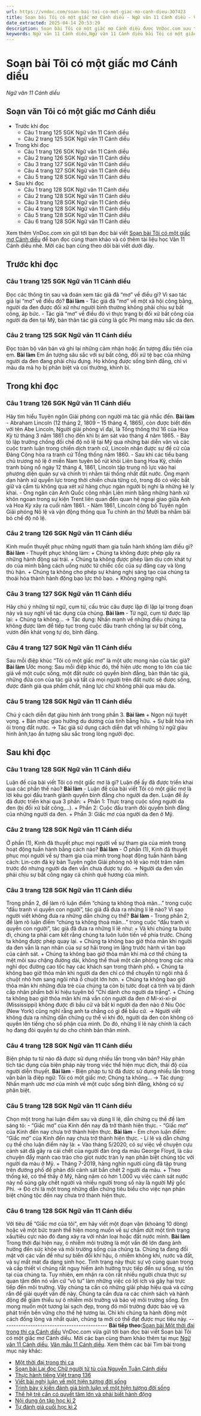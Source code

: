 ```yaml
---
url: https://vndoc.com/soan-bai-toi-co-mot-giac-mo-canh-dieu-307423
title: Soạn bài Tôi có một giấc mơ Cánh diều - Ngữ văn 11 Cánh diều - VnDoc.com
date_extracted: 2025-04-14 20:53:29
description: Soạn bài Tôi có một giấc mơ Cánh diều được VnDoc.com sưu tầm và xin gửi tới bạn đọc cùng tham khảo. Mời các bạn cùng theo dõi để có thêm tài liệu soạn văn 11 Cánh diều nhé.
keywords: Ngữ văn 11 Cánh diều,Ngữ văn 11 Cánh diều bài Tôi có một giấc mơ,Soạn văn 11 Cánh diều,văn 11 Cánh diều,soạn văn 11,soạn bài 11 cánh diều,ngữ văn 11 cd,Soạn bài Tôi có một giấc mơ Cánh diều,Soạn bài Tôi có một giấc mơ,Soạn văn Tôi có một giấc mơ,Tôi có một giấc mơ
---
```


# Soạn bài Tôi có một giấc mơ Cánh diều
 _Ngữ văn 11 Cánh diều_
## Soạn văn Tôi có một giấc mơ Cánh diều
  * Trước khi đọc
    * Câu 1 trang 125 SGK Ngữ văn 11 Cánh diều
    * Câu 2 trang 125 SGK Ngữ văn 11 Cánh diều
  * Trong khi đọc
    * Câu 1 trang 126 SGK Ngữ văn 11 Cánh diều
    * Câu 2 trang 126 SGK Ngữ văn 11 Cánh diều
    * Câu 3 trang 127 SGK Ngữ văn 11 Cánh diều
    * Câu 4 trang 127 SGK Ngữ văn 11 Cánh diều
    * Câu 5 trang 128 SGK Ngữ văn 11 Cánh diều
  * Sau khi đọc
    * Câu 1 trang 128 SGK Ngữ văn 11 Cánh diều
    * Câu 2 trang 128 SGK Ngữ văn 11 Cánh diều
    * Câu 3 trang 128 SGK Ngữ văn 11 Cánh diều
    * Câu 4 trang 128 SGK Ngữ văn 11 Cánh diều
    * Câu 5 trang 128 SGK Ngữ văn 11 Cánh diều
    * Câu 6 trang 128 SGK Ngữ văn 11 Cánh diều

Xem thêm
VnDoc.com xin gửi tới bạn đọc bài viết [Soạn bài Tôi có một giấc mơ Cánh diều](<https://vndoc.com/soan-bai-toi-co-mot-giac-mo-canh-dieu-307423>) để bạn đọc cùng tham khảo và có thêm tài liệu học Văn 11 Cánh diều nhé. Mời các bạn cùng theo dõi bài viết dưới đây.
## Trước khi đọc
### Câu 1 trang 125 SGK Ngữ văn 11 Cánh diều
Đọc các thông tin sau và đoán xem tác giả đã “mơ” về điều gì? Vì sao tác giả lại “mơ” về điều đó?
**Bài làm**
\- Tác giả đã “mơ” về một xã hội công bằng, người da đen được đối xử như người bình thường không phải chịu sự bất công, áp bức.
\- Tác giả “mơ” về điều đó vì thực trạng bị đối xử bất công của người da đen tại Mỹ, bản thân tác giả cũng là gốc Phi mang màu sắc da đen.
### Câu 2 trang 125 SGK Ngữ văn 11 Cánh diều
Đọc toàn bộ văn bản và ghi lại những cảm nhận hoặc ấn tượng đầu tiên của em.
**Bài làm**
Em ấn tượng sâu sắc với sự bất công, đối xử tệ bạc của những người da đen đang phải chịu đựng. Họ không được sống bình đẳng, chỉ vì màu da mà họ bị phân biệt và coi thường, khinh bỉ.
## Trong khi đọc
### Câu 1 trang 126 SGK Ngữ văn 11 Cánh diều
Hãy tìm hiểu Tuyên ngôn Giải phóng con người mà tác giả nhắc đến.
**Bài làm**
\- Abraham Lincoln \(12 tháng 2, 1809 – 15 tháng 4, 1865\), còn được biết đến với tên Abe Lincoln, Người giải phóng vĩ đại, là Tổng thống thứ 16 của Hoa Kỳ từ tháng 3 năm 1861 cho đến khi bị ám sát vào tháng 4 năm 1865.
\- Bày tỏ lập trường chống đối chế độ nô lệ tại Mỹ qua những bài diễn văn và các cuộc tranh luận trong chiến dịch tranh cử, Lincoln nhận được sự đề cử của Đảng Cộng hòa ra tranh cử Tổng thống năm 1860.
\- Sau khi các tiểu bang chủ trương nô lệ ở miền Nam tuyên bố rút khỏi Liên bang Hoa Kỳ, chiến tranh bùng nổ ngày 12 tháng 4, 1861, Lincoln tập trung nỗ lực vào hai phương diện quân sự và chính trị nhằm tái thống nhất đất nước. Ông mạnh dạn hành xử quyền lực trong thời chiến chưa từng có, trong đó có việc bắt giữ và cầm tù không qua xét xử hàng chục ngàn người bị nghi là những kẻ ly khai.
\- Ông ngăn cản Anh Quốc công nhận Liên minh bằng những hành xử khôn ngoan trong sự kiện Trent liên quan đến quan hệ ngoại giao giữa Anh và Hoa Kỳ xảy ra cuối năm 1861.
\- Năm 1861, Lincoln công bố Tuyên ngôn Giải phóng Nô lệ và vận động thông qua Tu chính án thứ Mười ba nhằm bãi bỏ chế độ nô lệ.
### Câu 2 trang 126 SGK Ngữ văn 11 Cánh diều
Kinh muốn thuyết phục những người tham gia tuần hành không làm điều gì?
**Bài làm**
\- Thuyết phục không làm:
\+ Chúng ta không được phép gây ra những hành động sai trái.
\+ Chúng ta không được phép làm dịu cơn khát tự do của mình bằng cách uống nước từ chiếc cốc của sự đắng cay và lòng thù hận.
\+ Chúng ta không cho phép sự kháng nghị sáng tạo của chúng ta thoái hóa thành hành động bạo lực thô bạo.
\+ Không ngừng nghỉ.
### Câu 3 trang 127 SGK Ngữ văn 11 Cánh diều
Hãy chú ý những từ ngữ, cụm từ, cấu trúc câu được lặp đi lặp lại trong đoạn này và suy nghĩ về tác dụng của chúng.
**Bài làm**
\- Từ ngữ, cụm từ được lặp lại:
\+ Chúng ta không…
→ Tác dụng: Nhấn mạnh về những điều chúng ta không được làm để tiếp tục trong cuộc đấu tranh chống lại sự bất công, vươn đến khát vọng tự do, bình đẳng.
### Câu 4 trang 127 SGK Ngữ văn 11 Cánh diều
Sau mỗi điệp khúc “Tôi có một giấc mơ” là một ước mong nào của tác giả?
**Bài làm**
Ước mong: Sau mỗi điệp khúc đó, thể hiện ước mong to lớn của tác giả về một cuộc sống, một đất nước có quyền bình đẳng, bản thân tác giả, những đứa con của tác giả và tất cả mọi người trên đất nước sẽ được sống, được đánh giá qua phẩm chất, năng lực chứ không phải qua màu da.
### Câu 5 trang 128 SGK Ngữ văn 11 Cánh diều
Chú ý cách diễn đạt giàu hình ảnh trong phần 3.
**Bài làm**
\+ Ngọn núi tuyệt vọng.
\+ Bản nhạc giao hưởng du dương của tình bằng hữu.
\+ Sự bất hòa inh ỏi trong đất nước.
→ Tác giả sử dụng cách diễn đạt với những từ ngữ giàu hình ảnh,tạo ấn tượng sâu sắc trong lòng người đọc.
## Sau khi đọc
### Câu 1 trang 128 SGK Ngữ văn 11 Cánh diều
Luận đề của bài viết Tôi có một giấc mơ là gì? Luận đề ấy đã được triển khai qua các phần thế nào?
**Bài làm**
\- Luận đề của bài viết Tôi có một giấc mơ là lời kêu gọi đấu tranh giành quyền bình đẳng cho người da đen.
Luận đề ấy đã được triển khai qua 3 phần:
\+ Phần 1: Thực trạng cuộc sống người da đen \(bị đối xử bất công,…\).
\+ Phần 2: Cuộc đấu tranh đòi quyền bình đẳng của những người da đen.
\+ Phần 3: Giấc mơ của người da đen ở Mỹ.
### Câu 2 trang 128 SGK Ngữ văn 11 Cánh diều
Ở phần \(1\), Kinh đã thuyết phục mọi người về sự tham gia của mình trong hoạt động tuần hành bằng cách nào?
**Bài làm**
\- Ở phần \(1\), Kinh đã thuyết phục mọi người về sự tham gia của mình trong hoạt động tuần hành bằng cách: Lin-cơn đã ký bản Tuyên ngôn Giải phóng nô lệ vào một trăm năm trước đó nhưng người da đen vẫn chưa được tự do.
→ Người da đen vẫn phải chịu sự bất công ngay cả chính quê hương của mình.
### Câu 3 trang 128 SGK Ngữ văn 11 Cánh diều
Trong phần 2, để làm rõ luận điểm “chúng ta không thoả mãn…” trong cuộc “đấu tranh vì quyền con người”, tác giả đã đưa ra những lí lẽ nào? Vì sao người viết không đưa ra những dẫn chứng cụ thể?
**Bài làm**
\- Trong phần 2, để làm rõ luận điểm “chúng ta không thoả mãn…” trong cuộc “đấu tranh vì quyền con người”, tác giả đã đưa ra những lí lẽ như:
\+ Và khi chúng ta bước đi, chúng ta phải cam kết rằng chúng ta luôn luôn tiến về phía trước. Chúng ta không được phép quay lại.
\+ Chúng ta không bao giờ thỏa mãn khi người da đen vẫn là nạn nhân của sự sợ hãi trong im lặng trước hành vi tàn bạo của cảnh sát.
\+ Chúng ta không bao giờ thỏa mãn khi mà cơ thể chúng ta mệt mỏi sau chặng đường dài, không thể thuê một căn phòng trong các nhà nghỉ dọc đường cao tốc hay các khách sạn trong thành phố.
\+ Chúng ta không bao giờ thỏa mãn khi người da đen chỉ có thể chuyển từ ngôi nhà ổ chuột nhỏ hơn sang ngôi nhà ổ chuột lớn hơn.
\+ Chúng ta không bao giờ thỏa mãn khi những đứa trẻ của chúng ta còn bị tước đoạt cá tính và bị đánh cắp nhân phẩm bởi kí hiệu tuyên bố “Chỉ dành cho người da trắng”.
\+ Chúng ta không bao giờ thỏa mãn khi mà vẫn còn người da đen ở Mi-xi-xi-pi \(Mississippi\) không được đi bầu cử và bất kì người da đen nào ở Niu Oóc \(New York\) cũng nghĩ rằng anh ta chẳng có gì để bầu cử.
→ Người viết không đưa ra những dẫn chứng cụ thể vì khi đó, người da đen còn không có quyền lên tiếng cho số phận của mình. Do đó, những lí lẽ này chính là cách họ đang đòi quyền tự do cho chính bản thân mình.
### Câu 4 trang 128 SGK Ngữ văn 11 Cánh diều
Biện pháp tu từ nào đã được sử dụng nhiều lần trong văn bản? Hãy phân tích tác dụng của biện pháp này trong việc thể hiện mục đích, thái độ của người diễn thuyết.
**Bài làm**
\- Biện pháp tu từ đã được sử dụng nhiều lần trong văn bản là điệp ngữ: Tôi có một giấc mơ; Chúng ta không…
→ Tác dụng: Nhấn mạnh ước mơ của mình về một cuộc sống bình đẳng, không có sự phân biệt.
### Câu 5 trang 128 SGK Ngữ văn 11 Cánh diều
Chọn một trong hai luận điểm sau và dùng lí lẽ, dẫn chứng cụ thể để làm sáng tỏ:
\- “Giấc mơ” của Kinh đến nay đã trở thành hiện thực.
\- “Giấc mơ” của Kinh đến nay chưa trở thành hiện thực.
**Bài làm**
\- Em chọn luận điểm: “Giấc mơ” của Kinh đến nay chưa trở thành hiện thực.
\- Lí lẽ và dẫn chứng cụ thể cho luận điểm này là:
\+ Vào tháng 5/2020, có sự việc về chuyện cựu cảnh sát đã gây ra cái chết của người đàn ông da màu George Floyd, là câu chuyện đẩy mạnh cao trào cho giọt nước tràn ly nạn phân biệt chủng tộc với người da màu ở Mỹ.
\+ Tháng 7-2019, hàng nghìn người cũng đã tập trung trên đường phố để phản đối cảnh sát bắn chết 2 người da màu.
\+ Theo thống kê, có thể thấy ở Mỹ, hằng năm có hơn 1.000 vụ việc cảnh sát nước này nổ súng gây chết người và nhiều người trong số này là người Mỹ gốc Phi.
→ Đó chỉ là một trong những dẫn chứng tiêu biểu cho việc nạn phân biệt chủng tộc đến nay chưa trở thành hiện thực.
### Câu 6 trang 128 SGK Ngữ văn 11 Cánh diều
Với tiêu đề “Giấc mơ của tôi", em hãy viết một đoạn văn \(khoảng 10 dòng\) hoặc vẽ một bức tranh thể hiện mong muốn về sự chấm dứt một tình trạng xấu/tiêu cực nào đó đang xảy ra với nhân loại hoặc đất nước mình.
**Bài làm**
Trong thời đại hiện nay, ô nhiễm môi trường là một vấn đề lớn đang ảnh hưởng đến sức khỏe và môi trường sống của chúng ta. Chúng ta đang đối mặt với các vấn đề như sự biến đổi khí hậu, ô nhiễm không khí, nước và đất, và sự mất mát đa dạng sinh học. Tình trạng này thực sự vô cùng quan trọng và cấp thiết vì chúng rất nguy hiểm ảnh hưởng trực tiếp đến sự sống, sự tồn tại của chúng ta. Tuy nhiên, em nhận ra còn rất nhiều người chưa thực sự quan tâm đến nó vẫn cứ “vô tư” làm những việc có lợi ích và gây hại trực tiếp đến môi trường. Vậy chúng ta cần có những giải pháp hiệu quả và cứng rắn để giải quyết vấn đề này. Chúng ta cần đưa ra các chính sách và hành động để giảm thiểu sự ô nhiễm môi trường và bảo vệ môi trường sống. Em mong muốn một tương lai sạch đẹp, trong đó môi trường được bảo vệ và phát triển bền vững cho thế hệ tương lai. Chỉ khi chúng ta hành động một cách đồng lòng và nhất quán, chúng ta mới có thể đạt được mục tiêu này.
\--------------------------------------------
**Bài tiếp theo:**[Soạn bài Một thời đại trong thi ca Cánh diều](<https://vndoc.com/soan-bai-mot-thoi-dai-trong-thi-ca-canh-dieu-307427>)
VnDoc.com vừa gửi tới bạn đọc bài viết Soạn bài Tôi có một giấc mơ Cánh diều. Mời các bạn cùng tham khảo thêm tại mục [Ngữ văn 11 Cánh diều](<https://vndoc.com/ngu-van-11-canh-dieu>), [Văn mẫu 11 Cánh diều](<https://vndoc.com/van-mau-lop-11-canh-dieu>).
Xem thêm các bài Tìm bài trong mục này khác:
  * [Một thời đại trong thi ca](</soan-bai-mot-thoi-dai-trong-thi-ca-canh-dieu-307427>)
  * [Soạn bài Lại đọc Chữ người tử tù của Nguyễn Tuân Cánh diều](</soan-bai-lai-doc-chu-nguoi-tu-tu-cua-nguyen-tuan-canh-dieu-307430>)
  * [Thực hành tiếng Việt trang 136](</soan-bai-thuc-hanh-tieng-viet-trang-136-canh-dieu-307539>)
  * [Viết bài nghị luận về một hiện tượng đời sống](</soan-bai-viet-bai-nghi-luan-ve-mot-hien-tuong-doi-song-canh-dieu-307542>)
  * [Trình bày ý kiến đánh giá bình luận về một hiện tượng đời sống](</soan-bai-trinh-bay-y-kien-danh-gia-binh-luan-ve-mot-hien-tuong-doi-song-canh-dieu-307545>)
  * [Thế hệ trẻ cần có quyết tâm lớn và phải biết hành động](</soan-bai-the-he-tre-can-co-quyet-tam-lon-va-phai-biet-hanh-dong-canh-dieu-307547>)
  * [Nội dung ôn tập học kì 2](</soan-bai-noi-dung-on-tap-hoc-ki-2-canh-dieu-307550>)
  * [Tự đánh giá cuối học kì 2](</soan-bai-tu-danh-gia-cuoi-hoc-ki-2-canh-dieu-307553>)

